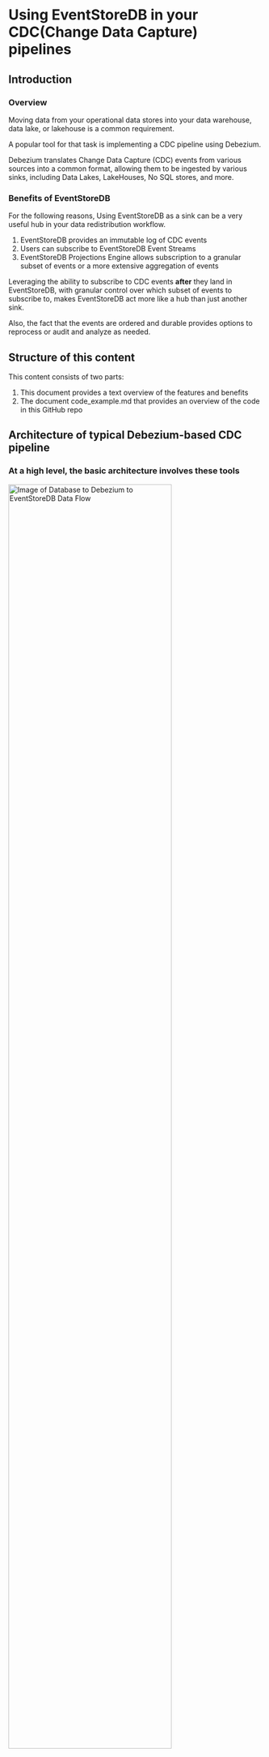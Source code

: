 # Using EventStoreDB in your CDC(Change Data Capture) pipelines

## Introduction

### Overview

Moving data from your operational data stores into your data warehouse, data lake, or lakehouse is a common requirement.

A popular tool for that task is implementing a CDC pipeline using Debezium.

Debezium translates Change Data Capture (CDC) events from various sources into a common format, allowing them to be ingested by various sinks, including Data Lakes, LakeHouses, No SQL stores, and more.

### Benefits of EventStoreDB

For the following reasons, Using EventStoreDB as a sink can be a very useful hub in your data redistribution workflow.

1. EventStoreDB provides an immutable log of CDC events
2. Users can subscribe to EventStoreDB Event Streams
3. EventStoreDB Projections Engine allows subscription to a granular subset of events or a more extensive aggregation of events

Leveraging the ability to subscribe to CDC events **after** they land in EventStoreDB, with granular control over which subset of events to subscribe to, makes EventStoreDB act more like a hub than just another sink.

Also, the fact that the events are ordered and durable provides options to reprocess or audit and analyze as needed.

## Structure of this content

This content consists of two parts:

1. This document provides a text overview of the features and benefits
2. The document code_example.md that provides an overview of the code in this GitHub repo

## Architecture of typical Debezium-based CDC pipeline

### At a high level, the basic architecture involves these tools

<img src="./resources/excalidraw-animate_slow.svg" alt="Image of Database to Debezium to EventStoreDB Data Flow" style="width: 80%;"/>

### A more granular view of the tools, showing required supporting features and products

<img src="./resources/Data_flow_with_supporting_features.svg" alt="CDC pipeline with all the tools " style="width: 80%;"/>


## Lifecycle of a CDC Event (mysql->EventStoreDB)

Whenever data is modified in the source database by a create (insert), delete, or update statement, one or more CDC events will propagate through your pipeline in the following manner. This example will use a single-row insert. 

### Step 1. The database server, MySQL or MariaDB, will write the event to its binlog

The binlog is used for database replication, and all changes to the database are logged to the binlog if it is enabled. The binlog is usually enabled by default. Note that to get transaction IDs logged into the binlog, the setting gtid_mode=ON must be set. The code example starts a docker container running MySQL, and that setting is enabled in the startup script. See ```03_mysql.sh``` in this repo.

### Step 2. Debezium will pick up the data change event from the binlog

Debezium is impersonating the role of another MySQL instance that would act as a replica to be used as a backup or scaling reads. The setting of server-id is significant for this process. If you were fanning out multiple replicas with multiple Debezium instances reading the binlog of a single MySQL instance, setting unique server-ids is critical.

### Step 3. Debezium will transform the binlog event into a standard CDC event and post the event to a kafka topic

There will be one Kafka topic per table. Note that in the example repository, the code from Kafka only subscribes to three topics/tables.

Also note that typically, once a message has been consumed, the consumer informs Kafka not to resend that message to this consumer group ```'enable.auto.commit': 'true'```. Setting this to false can be helpful for quickly debugging your code that processes messages. When you restart your code, you will not have to generate new messages in the pipeline; your code will reread the same messages each time it is restarted.

### Step 4. Python(or other language) application to consume Kafka messages and write them to EventStoreDB

With change events propagated to a Kafka topic per table, the remaining step is to read the Kafka events and write to EventStoreDB.

## Mapping of Database Tables to Kafka topics

A quick review of Debezium behavior as it processes CDC events. 

Debezium will create one kafka topic per table. For each row changed, a message will be created for that topic.

<img src="./resources/Database_table_to_kafka_topic.svg" alt="Database Tables mapped to Kafka Topics" style="width: 80%;"/>

## Mapping Kafka Topics/Messages to EventStoreDB Streams

The next step is to get messages from Kafka topics into EventStoreDB streams.

You could choose several options when you write the CDC messages into EventStoreDB as events.

First, here is a quick review of EventStoreDB functionality.

1. EventStoreDB stores immutable Events into an append-only log
2. When appending an event, we specify the following
    * Stream Name
    * Event Type
    * Event Data
    * Event Metadata
3. Applications can subscribe to a stream or streams

With EventStoreDB's features in mind. Here is a review of some stream design options.

## One stream per topic/table

This configuration would be straightforward, the code may choose to extract a field from the kafka payload and use it to set "Event Type", or the code could more or less ingest the message content as is.

The immutable audit log functionality of EventStoreDB is preserved, the order of events is preserved, and clients can subscribe to changes for a particular table.

<img src="./resources/Kafka-ES-stream-per-topic.svg" style="width: 80%;" alt="image">

## One stream per row

The code example in this repository demonstrates this configuration. The following features of the event are set by parsing either the topic itself or the message's payload.

### 1. Stream Name set to TableName-rowid

As a message is consumed from the per table Kafka topic, it is parsed, and the row identifier for the changed row is extracted and used as the second part of the Stream Name for the event. ```TableA-row1``` for example.

### 2. Event Type set to SQL operation

The message payload is parsed to extract the SQL operation: Delete, Insert(create), Update, Snapshot(initial read), and Event Type is set to that value.

### 3. Correlation ID set to transaction ID

A single transaction may modify more than one row.  If GTID(global transaction IDs) are enabled on the MySQL server, Debezium will pick up that value and include it in the message payload. In the code example, that value is extracted and becomes part of the event Metadata.

### Below is a diagram showing this design

Note that to keep the diagram concise, only one table's row changes are included. Many streams are created per table, and including each would quickly create a crowded image.

Since the relationship between SQL table events to streams diverges in this configuration, it might be helpful to describe an example.

If a row is created and never modified, there will be a stream in EventStoreDB with a single event of Event Type Create.

If a row is created, updated once, and then deleted, there will be a stream in EventStoreDB with three events: one of Event Type Create, one of Event Type Update, and one of Event Type Delete.

<img src="./resources/K-to-ES-stream-per-row.svg" style="width: 80%;" alt="image">

## Leveraging EventStoreDB projection Engine

EventStoreDB's built-in projection engine can be extremely useful for enabling applications, data scientists, or other data users to subscribe to changes across an aggregation of streams. The diagram below shows the functionality.

Events from one stream may be projected into another stream. Here is the documentation, [projections](https://developers.eventstore.com/server/v5/projections.html#system-projections)

Enabling all projections on the EventStoreDB server provides the following functionality.

* Subscribe to changes to all rows in a table
* Subscribe to a stream of all Updates, Inserts, or Deletes across all tables
* View all rows affected by a single transaction

Visualization of EventStoreDB projections as applied to CDC events. 

<img src="./resources/Projections.svg" style="width: 80%;" alt="image">

## Summary

This overview introduces the functionality that EventStoreDB can add to your CDC pipelines.

There is more to this repository if you would like to explore it.

### Shell scripts to build a pipeline

The shell scripts, 01****.sh, 02***.sh, etc are mostly docker commands to build a MySQL->Debezium->kafka->EventStoreDB pipeline. 

### SQL scripts to modify a MySQL database to create events for the pipeline

The sql folder contains these.

### Python code to process the Kafka messages into EventStoreDB events

See the Python folder.

If you have trouble running the Python code locally, see our "Python From Scratch" Repository for advice on setting up your local Event Store Python code environment.

The code in the GitHub repo provides some examples of writing a stream per row and reading from the projections to build a few visualizations. 

------------------------------
